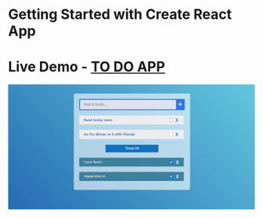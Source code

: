 # Getting Started with Create React App

# Live Demo - [TO DO APP](https://admiring-swanson-613dae.netlify.app/)

![Image of Yaktocat](./public/todo.png)
